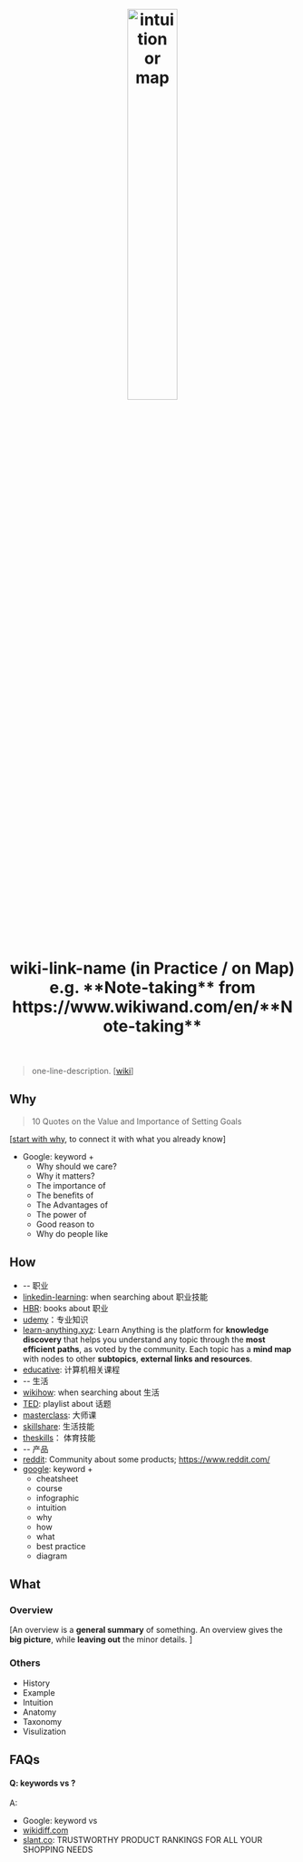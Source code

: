 <h1 align="center">
<br>
	<a href="https://www.wikiwand.com/en/Note-taking">
  <img src="https://i.imgur.com/EFEoch9.png" alt="intuition or map" width=42%"></a>
  <br><br>
wiki-link-name (in Practice / on Map) <br> e.g. **Note-taking** from https://www.wikiwand.com/en/**Note-taking** 
  <br><br>
</h1>

> one-line-description. [[wiki]()]

## Why 

> 10 Quotes on the Value and Importance of Setting Goals


[[start with why](https://www.youtube.com/watch?v=IPYeCltXpxw), to connect it with what you already know]

* Google: keyword + 
	* Why should we care?
	* Why it matters?
	* The importance of 
	* The benefits of 
	* The Advantages of 
	* The power of 
	* Good reason to 
	* Why do people like 

## How

* -- 职业
* [linkedin-learning](https://www.linkedin.com/learning/me): when searching about 职业技能
* [HBR](https://store.hbr.org/tools/): books about 职业
* [udemy](https://www.udemy.com/)：专业知识
* [learn-anything.xyz](https://learn-anything.xyz/): Learn Anything is the platform for **knowledge discovery** that helps you understand any topic through the **most efficient paths**, as voted by the community. Each topic has a **mind map** with nodes to other **subtopics**, **external links and resources**.
* [educative](https://www.educative.io/): 计算机相关课程
* -- 生活
* [wikihow](https://www.wikihow.com/Main-Page): when searching about 生活
* [TED](https://www.ted.com/): playlist about 话题
* [masterclass](https://www.masterclass.com/): 大师课
* [skillshare](https://www.skillshare.com/home): 生活技能
* [theskills](https://www.theskills.com/)： 体育技能
* -- 产品
* [reddit](https://www.reddit.com/): Community about some products; https://www.reddit.com/
* [google](https://www.google.com/imghp?hl=en): keyword + 
	* cheatsheet 
	* course
	* infographic
	* intuition
	* why
	* how
	* what
	* best practice
	* diagram

## What 

### Overview

[An overview is a **general summary** of something. An overview gives the **big picture**, while **leaving out** the minor details. ]

### Others

* History
* Example
* Intuition
* Anatomy 
* Taxonomy
* Visulization


## FAQs

#### Q: keywords vs ?

A: 

* Google: keyword vs 
* [wikidiff.com](https://wikidiff.com/)
* [slant.co](https://www.slant.co/): TRUSTWORTHY PRODUCT RANKINGS FOR ALL YOUR SHOPPING NEEDS




